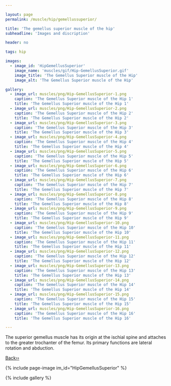 ```yaml
---

layout: page
permalink: /muscle/hip/gemellussuperior/

title: 'The gemellus superior muscle of the hip'
subheadline: 'Images and discription'

header: no

tags: hip

images:
  - image_id: 'HipGemellusSuperior'
    image_name: 'muscles/gif/Hip-GemellusSuperior.gif'
    image_title: 'The Gemellus Superior muscle of the Hip'
    image_alt: 'The Gemellus Superior muscle of the Hip' 

gallery:
  - image_url: muscles/png/Hip-GemellusSuperior-1.png
    caption: 'The Gemellus Superior muscle of the Hip 1'
    title: 'The Gemellus Superior muscle of the Hip 1'
  - image_url: muscles/png/Hip-GemellusSuperior-2.png
    caption: 'The Gemellus Superior muscle of the Hip 2'
    title: 'The Gemellus Superior muscle of the Hip 2'
  - image_url: muscles/png/Hip-GemellusSuperior-3.png
    caption: 'The Gemellus Superior muscle of the Hip 3'
    title: 'The Gemellus Superior muscle of the Hip 3'
  - image_url: muscles/png/Hip-GemellusSuperior-4.png
    caption: 'The Gemellus Superior muscle of the Hip 4'
    title: 'The Gemellus Superior muscle of the Hip 4'
  - image_url: muscles/png/Hip-GemellusSuperior-5.png
    caption: 'The Gemellus Superior muscle of the Hip 5'
    title: 'The Gemellus Superior muscle of the Hip 5'
  - image_url: muscles/png/Hip-GemellusSuperior-6.png
    caption: 'The Gemellus Superior muscle of the Hip 6'
    title: 'The Gemellus Superior muscle of the Hip 6'
  - image_url: muscles/png/Hip-GemellusSuperior-7.png
    caption: 'The Gemellus Superior muscle of the Hip 7'
    title: 'The Gemellus Superior muscle of the Hip 7'
  - image_url: muscles/png/Hip-GemellusSuperior-8.png
    caption: 'The Gemellus Superior muscle of the Hip 8'
    title: 'The Gemellus Superior muscle of the Hip 8'
  - image_url: muscles/png/Hip-GemellusSuperior-9.png
    caption: 'The Gemellus Superior muscle of the Hip 9'
    title: 'The Gemellus Superior muscle of the Hip 9'
  - image_url: muscles/png/Hip-GemellusSuperior-10.png
    caption: 'The Gemellus Superior muscle of the Hip 10'
    title: 'The Gemellus Superior muscle of the Hip 10'
  - image_url: muscles/png/Hip-GemellusSuperior-11.png
    caption: 'The Gemellus Superior muscle of the Hip 11'
    title: 'The Gemellus Superior muscle of the Hip 11'
  - image_url: muscles/png/Hip-GemellusSuperior-12.png
    caption: 'The Gemellus Superior muscle of the Hip 12'
    title: 'The Gemellus Superior muscle of the Hip 12'
  - image_url: muscles/png/Hip-GemellusSuperior-13.png
    caption: 'The Gemellus Superior muscle of the Hip 13'
    title: 'The Gemellus Superior muscle of the Hip 13'
  - image_url: muscles/png/Hip-GemellusSuperior-14.png
    caption: 'The Gemellus Superior muscle of the Hip 14'
    title: 'The Gemellus Superior muscle of the Hip 14'
  - image_url: muscles/png/Hip-GemellusSuperior-15.png
    caption: 'The Gemellus Superior muscle of the Hip 15'
    title: 'The Gemellus Superior muscle of the Hip 15'
  - image_url: muscles/png/Hip-GemellusSuperior-16.png
    caption: 'The Gemellus Superior muscle of the Hip 16'
    title: 'The Gemellus Superior muscle of the Hip 16'

---
```


The superior gemellus muscle has its origin at the ischial spine and attaches to the greater trochanter of the femur. Its primary functions are lateral rotation and abduction.

[Back››](/muscle/hip/deep/)

{% include page-image im_id="HipGemellusSuperior" %}

{% include gallery %}
